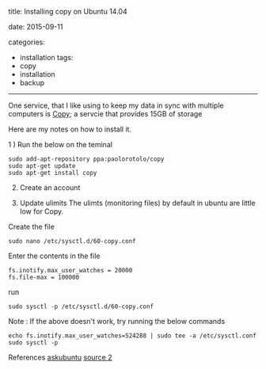 title: Installing copy on Ubuntu 14.04

date: 2015-09-11

categories:
- installation
tags:
- copy
- installation
- backup

---

One service, that I like using to keep my data in sync with multiple computers is [Copy](https://www.copy.com/page/); a servcie that provides 15GB of storage

Here are my notes on how to install it.
<!-- more -->
1 ) Run the below on the teminal
```
sudo add-apt-repository ppa:paolorotolo/copy
sudo apt-get update
sudo apt-get install copy
```

2) Create an account

3) Update ulimits
The ulimts (monitoring files) by default in ubuntu are little low for Copy.

Create the file
```
sudo nano /etc/sysctl.d/60-copy.conf
```

Enter the contents in the file
```
fs.inotify.max_user_watches = 20000
fs.file-max = 100000
```

run
```
sudo sysctl -p /etc/sysctl.d/60-copy.conf
```

Note : If the above doesn't work, try running the below commands

```
echo fs.inotify.max_user_watches=524288 | sudo tee -a /etc/sysctl.conf
sudo sysctl -p
```



References
[askubuntu](http://askubuntu.com/questions/454936/copy-app-error-the-open-file-ulimit-level-is-too-low-please-increase-it-other)
[source 2](http://tranduyhung.joomla.com/18-copy-on-linux-the-open-file-ulimit-level-is-too-low-please-increase-it-otherwise-changes-will-not-be-detected-properly)
